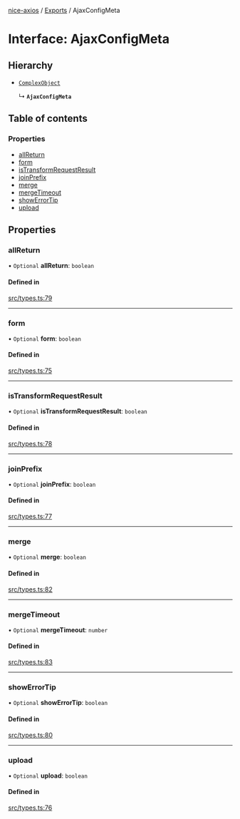 [nice-axios](../README.md) / [Exports](../modules.md) / AjaxConfigMeta

# Interface: AjaxConfigMeta

## Hierarchy

- [`ComplexObject`](../modules.md#complexobject)

  ↳ **`AjaxConfigMeta`**

## Table of contents

### Properties

- [allReturn](AjaxConfigMeta.md#allreturn)
- [form](AjaxConfigMeta.md#form)
- [isTransformRequestResult](AjaxConfigMeta.md#istransformrequestresult)
- [joinPrefix](AjaxConfigMeta.md#joinprefix)
- [merge](AjaxConfigMeta.md#merge)
- [mergeTimeout](AjaxConfigMeta.md#mergetimeout)
- [showErrorTip](AjaxConfigMeta.md#showerrortip)
- [upload](AjaxConfigMeta.md#upload)

## Properties

### allReturn

• `Optional` **allReturn**: `boolean`

#### Defined in

[src/types.ts:79](https://github.com/sixdjango/nice-axios/blob/1789957/src/types.ts#L79)

___

### form

• `Optional` **form**: `boolean`

#### Defined in

[src/types.ts:75](https://github.com/sixdjango/nice-axios/blob/1789957/src/types.ts#L75)

___

### isTransformRequestResult

• `Optional` **isTransformRequestResult**: `boolean`

#### Defined in

[src/types.ts:78](https://github.com/sixdjango/nice-axios/blob/1789957/src/types.ts#L78)

___

### joinPrefix

• `Optional` **joinPrefix**: `boolean`

#### Defined in

[src/types.ts:77](https://github.com/sixdjango/nice-axios/blob/1789957/src/types.ts#L77)

___

### merge

• `Optional` **merge**: `boolean`

#### Defined in

[src/types.ts:82](https://github.com/sixdjango/nice-axios/blob/1789957/src/types.ts#L82)

___

### mergeTimeout

• `Optional` **mergeTimeout**: `number`

#### Defined in

[src/types.ts:83](https://github.com/sixdjango/nice-axios/blob/1789957/src/types.ts#L83)

___

### showErrorTip

• `Optional` **showErrorTip**: `boolean`

#### Defined in

[src/types.ts:80](https://github.com/sixdjango/nice-axios/blob/1789957/src/types.ts#L80)

___

### upload

• `Optional` **upload**: `boolean`

#### Defined in

[src/types.ts:76](https://github.com/sixdjango/nice-axios/blob/1789957/src/types.ts#L76)
